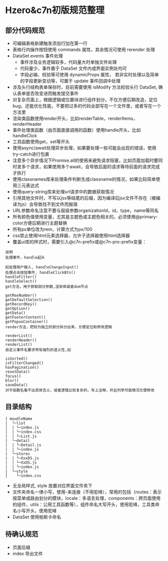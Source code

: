 # Hzero&c7n初版规范整理

## 部分代码规范

- 可编辑表格新建触发添加行加在第一行
- 表格行内操作按钮使用 commands 属性，其余情况可使用 rerender 处理
- DataSet events 事件处理
  - 事件涉及业务逻辑较多，代码量大时单独文件处理
  - 代码量少，事件置于 DataSet 文件内或界面实例处均可
  - 字段必输、校验等可使用 dynamicProps 属性， 若非实时处理以及简单的字段更新变动等，可置于 update 事件回调中处理
- 涉及头行结构表单保存时，目前需要使用 isModify 方法校验头行 DataSet, 确认表单是否改变进而触发提交事件
- 对复杂页面上，根据逻辑或位置块进行组件划分，不仅方便后期改造，定位bug，还能优化性能，不要把过多的代码全部写在一个文件里，或者写在一个方法里
- 渲染类函数使用render开头，比如renderTable，renderItems，renderHeader
- 事件处理类函数（由页面直接调用的函数）使用handle开头，比如handleClick
- 工具函数使用get，set等开头
- 使用async/await处理异步处理，如果要处理一些可能会出现的错误，使用try-catch进行包裹
- 注意多个异步情况下Promise.all的使用来避免请求阻塞，比如页面加载时要同时发多个请求，如果使用多个await，会导致后面的请求等待前面的请求完成才执行
- 使用classnames库来处理条件判断生成classname的情况，如果比较简单使用三元表达式
- 使用query-string库来处理url请求中的数据获取情况
- 引用其他文件时，不写以jsx等结尾的后缀，因为编译后jsx文件不存在（被编译为js）会导致找不到文件而报错
- URL参数命名注意不要与层级参数organizationId，id，type，name等同名
- 所有颜色值使用变量，尤其是主题色或主题色相关的，必须使用@primary-color方便后期进行主题替换
- 所有px单位改为rem，计算方式为px/100
- css禁止使用html元素选择器，允许子选择器使用html选择器
- 覆盖ui库的样式时，需要引入@c7n-prefix或@c7n-pro-prefix变量：

```
说明
处理事件，handle起头

如处理用户输入, handleChangeInput()
处理点击按钮事件, handleClickBtn()
handleFilter()
handleSelect()
get方法，用于获取部分参数,渲染体或者dom节点

getMaxNumber()
getDefaultSelection()
getRecordKey()
getOption()
getData()
getFooterContent()
getPopuoContainer()
render方法，把较为独立的部分拆分出来，方便定位和修改逻辑

renderList()
renderHeader()
renderList()
自定义事件名要求带有强烈的语义性,如

isSorted()
isFilterChanged()
hasPagination()
resetData()
focus()
blur()
saveData()
对于函数名看不出具体含义，或者逻辑比较复杂的，写上注释，并且列举可能情况方便修改
```

## 目录结构

```
| moudleName
|  └─list
│  | └─index.js
│  | └─index.css
|  | └─List.js
|  └─detail
|  | └─Detail.js
|  | └─index.js
|  └─stores
|  | └─XxxDS.js
|  | └─XxDS.js
|  | └─index.js
|  └─style
│    └─index.css
```

- 无全局样式, style 放置对应界面文件夹下
- 文件夹命名一律小写，使用-来连接（不用驼峰），常用的包括（routes：表示按菜单或路由划分的模块，locale：多语言处理，components：跨页面使用的组件，utils：公用工具函数等），组件命名大写开头，使用驼峰，工具类命名小写开头，使用驼峰
- DataSet 使用帕斯卡命名

## 待确认规范

- 页面后缀
- index 导出文件
